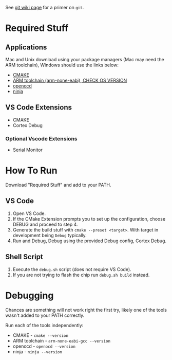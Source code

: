 See [git wiki page](https://wiki.gauchoracing.com/books/onboarding/page/git) for a primer on `git`.
# Required Stuff
## Applications
Mac and Unix download using your package managers (Mac may need the ARM toolchain), Windows should use the links below:
* [CMAKE](https://cmake.org/download/)
* [ARM toolchain (arm-none-eabi), CHECK OS VERSION](https://developer.arm.com/downloads/-/arm-gnu-toolchain-downloads)
* [openocd](https://github.com/openocd-org/openocd/releases/tag/v0.12.0)
* [ninja](https://github.com/ninja-build/ninja/releases)
## VS Code Extensions
* CMAKE
* Cortex Debug
### Optional Vscode Extensions
* Serial Monitor

# How To Run
Download "Required Stuff" and add to your PATH.
## VS Code
1. Open VS Code.
2. If the CMake Extension prompts you to set up the configuration, choose DEBUG and proceed to step 4.
3. Generate the build stuff with `cmake --preset <target>`. With target in development being `Debug` typically.
4. Run and Debug, Debug using the provided Debug config, Cortex Debug.
## Shell Script
1. Execute the `debug.sh` script (does not require VS Code).
2. If you are not trying to flash the chip run `debug.sh build` instead.

# Debugging
Chances are something will not work right the first try, likely one of the tools wasn't added to your PATH correctly.

Run each of the tools independently:
* CMAKE - `cmake --version`
* ARM toolchain - `arm-none-eabi-gcc --version`
* openocd - `openocd --version`
* ninja - `ninja --version`
